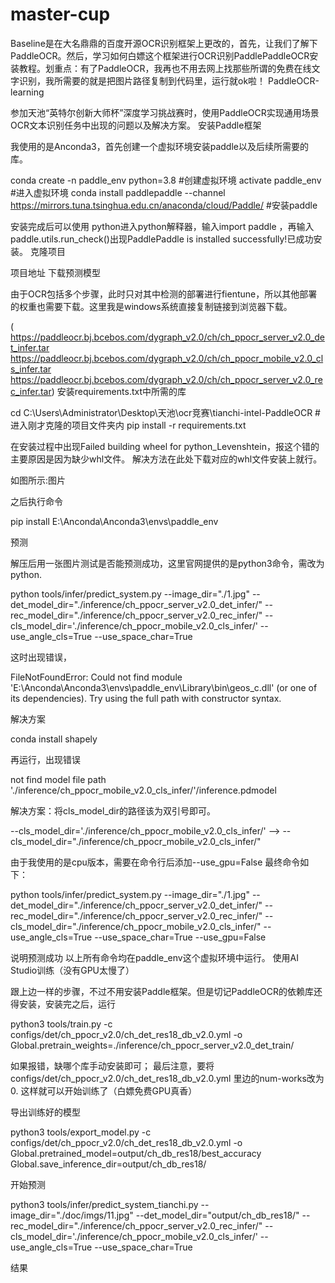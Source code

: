 # master-cup
Baseline是在大名鼎鼎的百度开源OCR识别框架上更改的，首先，让我们了解下PaddleOCR。然后，学习如何白嫖这个框架进行OCR识别PaddlePaddleOCR安装教程。划重点：有了PaddleOCR，我再也不用去网上找那些所谓的免费在线文字识别，我所需要的就是把图片路径复制到代码里，运行就ok啦！
PaddleOCR-learning

参加天池“英特尔创新大师杯”深度学习挑战赛时，使用PaddleOCR实现通用场景OCR文本识别任务中出现的问题以及解决方案。
安装Paddle框架

我使用的是Anconda3，首先创建一个虚拟环境安装paddle以及后续所需要的库。

conda create -n paddle_env python=3.8 #创建虚拟环境
activate paddle_env #进入虚拟环境
conda install paddlepaddle --channel https://mirrors.tuna.tsinghua.edu.cn/anaconda/cloud/Paddle/ #安装paddle

安装完成后可以使用 python进入python解释器，输入import paddle ，再输入 paddle.utils.run_check()出现PaddlePaddle is installed successfully!已成功安装。
克隆项目

项目地址
下载预测模型

由于OCR包括多个步骤，此时只对其中检测的部署进行fientune，所以其他部署的权重也需要下载。这里我是windows系统直接复制链接到浏览器下载。

( https://paddleocr.bj.bcebos.com/dygraph_v2.0/ch/ch_ppocr_server_v2.0_det_infer.tar https://paddleocr.bj.bcebos.com/dygraph_v2.0/ch/ch_ppocr_mobile_v2.0_cls_infer.tar https://paddleocr.bj.bcebos.com/dygraph_v2.0/ch/ch_ppocr_server_v2.0_rec_infer.tar)
安装requirements.txt中所需的库

cd C:\Users\Administrator\Desktop\天池\ocr竞赛\tianchi-intel-PaddleOCR #进入刚才克隆的项目文件夹内
pip install -r requirements.txt

在安装过程中出现Failed building wheel for python_Levenshtein，报这个错的主要原因是因为缺少whl文件。 解决方法在此处下载对应的whl文件安装上就行。

如图所示:图片

之后执行命令

pip install E:\Anconda\Anconda3\envs\paddle_env

预测

解压后用一张图片测试是否能预测成功，这里官网提供的是python3命令，需改为python.

python tools/infer/predict_system.py --image_dir="./1.jpg" --det_model_dir="./inference/ch_ppocr_server_v2.0_det_infer/"  --rec_model_dir="./inference/ch_ppocr_server_v2.0_rec_infer/" --cls_model_dir='./inference/ch_ppocr_mobile_v2.0_cls_infer/' --use_angle_cls=True --use_space_char=True

这时出现错误，

FileNotFoundError: Could not find module 'E:\Anconda\Anconda3\envs\paddle_env\Library\bin\geos_c.dll' (or one of its dependencies). Try using the full path with constructor syntax.

解决方案

conda install shapely

再运行，出现错误

not find model file path './inference/ch_ppocr_mobile_v2.0_cls_infer/'/inference.pdmodel

解决方案：将cls_model_dir的路径该为双引号即可。

--cls_model_dir='./inference/ch_ppocr_mobile_v2.0_cls_infer/' --> --cls_model_dir="./inference/ch_ppocr_mobile_v2.0_cls_infer/"

由于我使用的是cpu版本，需要在命令行后添加--use_gpu=False 最终命令如下：

python tools/infer/predict_system.py --image_dir="./1.jpg" --det_model_dir="./inference/ch_ppocr_server_v2.0_det_infer/"  --rec_model_dir="./inference/ch_ppocr_server_v2.0_rec_infer/" --cls_model_dir="./inference/ch_ppocr_mobile_v2.0_cls_infer/" --use_angle_cls=True --use_space_char=True --use_gpu=False

说明预测成功
以上所有命令均在paddle_env这个虚拟环境中运行。
使用AI Studio训练（没有GPU太慢了）

跟上边一样的步骤，不过不用安装Paddle框架。但是切记PaddleOCR的依赖库还得安装，安装完之后，运行

python3 tools/train.py -c configs/det/ch_ppocr_v2.0/ch_det_res18_db_v2.0.yml -o Global.pretrain_weights=./inference/ch_ppocr_server_v2.0_det_train/

如果报错，缺哪个库手动安装即可； 最后注意，要将configs/det/ch_ppocr_v2.0/ch_det_res18_db_v2.0.yml 里边的num-works改为0.
这样就可以开始训练了（白嫖免费GPU真香）

导出训练好的模型

python3 tools/export_model.py -c configs/det/ch_ppocr_v2.0/ch_det_res18_db_v2.0.yml -o Global.pretrained_model=output/ch_db_res18/best_accuracy  Global.save_inference_dir=output/ch_db_res18/

开始预测

python3 tools/infer/predict_system_tianchi.py --image_dir="./doc/imgs/11.jpg" --det_model_dir="output/ch_db_res18/"  --rec_model_dir="./inference/ch_ppocr_server_v2.0_rec_infer/" --cls_model_dir='./inference/ch_ppocr_mobile_v2.0_cls_infer/' --use_angle_cls=True --use_space_char=True

结果
